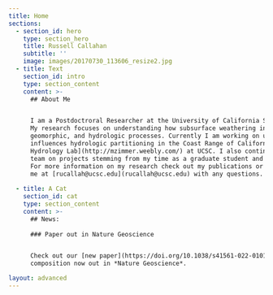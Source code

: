 ```yaml
---
title: Home
sections:
  - section_id: hero
    type: section_hero
    title: Russell Callahan
    subtitle: ''
    image: images/20170730_113606_resize2.jpg
  - title: Text
    section_id: intro
    type: section_content
    content: >-
      ## About Me


      I am a Postdoctroral Researcher at the University of California Santa Cruz. 
      My research focuses on understanding how subsurface weathering influences ecological, 
      geomorphic, and hydrologic processes. Currently I am working on understanding how weathering
      influences hydrologic partitioning in the Coast Range of California with the [Watershed
      Hydrology Lab](http://mzimmer.weebly.com/) at UCSC. I also continue to collaborate with the [Bedrock Critical Zone Network](https://criticalzone.org/bedrock)
      team on projects stemming from my time as a graduate student and postdoc working on the project.
      For more information on my research check out my publications or reach out to
      me at [rucallah@ucsc.edu](rucallah@ucsc.edu) with any questions.
      
  - title: A Cat
    section_id: cat
    type: section_content
    content: >-
      ## News: 
      
      ### Paper out in Nature Geoscience


      Check out our [new paper](https://doi.org/10.1038/s41561-022-01012-2) titled Forest vulnerability to drought controlled by bedrock 
      composition now out in *Nature Geoscience*. 

layout: advanced
---
```

